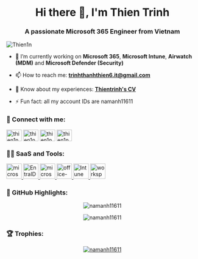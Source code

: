 <h1 align="center">Hi there 👋, I'm Thien Trinh</h1>
<h3 align="center">A passionate Microsoft 365 Engineer from Vietnam</h3>

<p align="left"> <img src="https://komarev.com/ghpvc/?username=Thien1n&label=Profile%20views&color=0e75b6&style=flat" alt="Thien1n" /> </p>

- 🌱 I’m currently working on **Microsoft 365**, **Microsoft Intune**, **Airwatch (MDM)** and **Microsoft Defender (Security)**

- 📫 How to reach me: **trinhthanhthien6.it@gmail.com**

- 📄 Know about my experiences: **[Thientrinh's CV](https://www.topcv.vn/xem-cv/B1JVUQAOUAMBUlUGBwgGCgJcU1IBAAYFAVMAUAd954)**

- ⚡ Fun fact: all my account IDs are namanh11611

<h3 align="left">👀 Connect with me:</h3>
<p align="left">
<a href="https://www.linkedin.com/in/thien-thanh-3a6803161/" target="blank"><img align="center" src="https://raw.githubusercontent.com/rahuldkjain/github-profile-readme-generator/master/src/images/icons/Social/linked-in-alt.svg" alt="thien1n" height="30" width="40" /></a>
<a href="https://www.reddit.com/user/ThienTrinhIT/" target="blank"><img align="center" src="https://raw.githubusercontent.com/rahuldkjain/github-profile-readme-generator/master/src/images/icons/Social/reddit.svg" alt="thien1n" height="30" width="40" /></a>
<a href="https://www.instagram.com/thien.trinh.399/" target="blank"><img align="center" src="https://raw.githubusercontent.com/rahuldkjain/github-profile-readme-generator/master/src/images/icons/Social/instagram.svg" alt="thien1n" height="30" width="40" /></a>
<a href="https://www.facebook.com/thien.trinh.399/" target="blank"><img align="center" src="https://raw.githubusercontent.com/rahuldkjain/github-profile-readme-generator/master/src/images/icons/Social/facebook.svg" alt="thien1n" height="30" width="40" /></a>
</p>

<h3 align="left">👨‍💻 SaaS and Tools:</h3>
<p align="left">
<a href="https://admin.microsoft.com/" target="_blank" rel="noreferrer"> <img src="https://img.icons8.com/fluency/48/microsoft-365.png" alt="microsoft-365" width="40" height="40"/> </a>
<a href="https://entra.microsoft.com/" target="_blank" rel="noreferrer"> <img src="https://cdn.jsdelivr.net/gh/devicons/devicon@latest/icons/azure/azure-original.svg" alt="EntraID" width="40" height="40"/> </a>
<a href="https://admin.exchange.microsoft.com/" target="_blank" rel="noreferrer"> <img src="https://img.icons8.com/color/48/microsoft-exchange-2019.png" alt="microsoft-exchange-online" width="40" height="40"/> </a>
<a href="https://security.microsoft.com/" target="_blank" rel="noreferrer"> <img src="https://img.icons8.com/fluency/48/office-365-security--compliance.png" alt="office-365-security--compliance" width="40" height="40"/> </a>
<a href="https://intune.microsoft.com/" target="_blank" rel="noreferrer"> <img src="https://img.icons8.com/color/48/microsoft-intune.png" alt="Intune" width="40" height="40"/> </a>
<a href="https://www.vmware.com/products/workspace-one/mobile-application-management.html" target="_blank" rel="noreferrer"> <img src="https://img.icons8.com/color/48/workspace-one.png" alt="workspace-one" width="40" height="40"/> </a>



<h3 align="left">🔭 GitHub Highlights:</h3>
<p align="center"><img src="https://github-readme-stats.vercel.app/api?username=thien1n&show_icons=true&locale=en&theme=material-palenight" alt="namanh11611" /></p>

<p align="center"><img src="https://github-readme-streak-stats.herokuapp.com/?user=thien1n&theme=material-palenight" alt="namanh11611" /></p>

<h3 align="left">🏆 Trophies:</h3>
<p align="center"> <a href="https://github.com/ryo-ma/github-profile-trophy"><img src="https://github-profile-trophy.vercel.app/?username=thien1n&theme=gruvbox" alt="namanh11611" /></a> </p>
